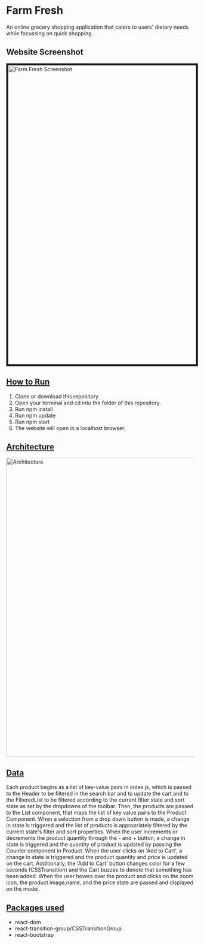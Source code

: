 <h1> <strong> Farm Fresh </strong></h1>
An online grocery shopping application that caters to users' dietary needs while focussing on quick shopping.

<h2> Website Screenshot </h2>
<img src="https://res.cloudinary.com/soma/image/upload/v1607123353/ss_odfi1w.png" border= 5px solid black width = "800" alt = "Farm Fresh Screenshot">

<p> </p>

<h2> <strong> <u> How to Run  </u> </strong> </h2>
<ol>
  <li>  Clone or download this repository. </li>
<li> Open your terminal and cd into the folder of this repository. </li>
<li> Run npm install </li>
<li> Run npm update </li>
<li> Run npm start </li>
<li> The website will open in a localhost browser. </li>
</ol>

<p> </p>
<h2> <strong> <u>Architecture </strong> </u></h2>

<img src="https://res.cloudinary.com/soma/image/upload/v1607127324/arch_ieuvmt.png" width = "800" alt = "Architecture">

<p> </p>

<h2> <strong> <u>Data </strong> </u></h2>

Each product begins as a list of key-value pairs in index.js, which is passed to the Header to be filtered in the search bar and to update the cart and to the FilteredList to be filtered according to the current filter state and sort state as set by the dropdowns of the toolbar.
Then, the products are passed to the List component, that maps the list of key value pairs to the Product Component.
When a selection from a drop down button is made, a change in state is triggered and the list of products is appropriately filtered by the current state's filter and sort properties.
When the user increments or decrements the product quantity through the - and + button, a change in state is triggered and the quantity of product is updated by passing the Counter component in Product.
When the user clicks on 'Add to Cart', a change in state is triggered and the product quantity and price is updated on the cart. Additionally, the 'Add to Cart' button changes color for a few seconds (CSSTransition) and the Cart buzzes to denote that something has been added.
When the user hovers over the product and clicks on the zoom icon, the product image,name, and the price state are passed and displayed on the model.


<h2> <strong> <u>Packages used </strong> </u></h2>

<ul>
  <li> react-dom</li>
  <li> react-transition-group/CSSTransitionGroup </li>
  <li> react-bootstrap </li>
  </ul>


